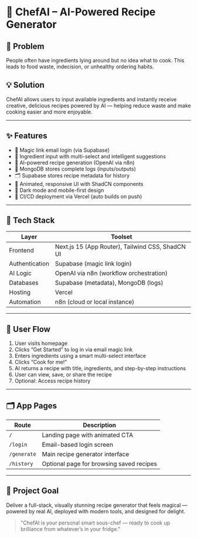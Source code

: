 # 🍳 ChefAI – AI-Powered Recipe Generator

## 🧠 Problem

People often have ingredients lying around but no idea what to cook. This leads to food waste, indecision, or unhealthy ordering habits.

## 💡 Solution

ChefAI allows users to input available ingredients and instantly receive creative, delicious recipes powered by AI — helping reduce waste and make cooking easier and more enjoyable.

---

## ✨ Features

- 🔐 Magic link email login (via Supabase)
- 🥕 Ingredient input with multi-select and intelligent suggestions
- 🤖 AI-powered recipe generation (OpenAI via n8n)
- 🧾 MongoDB stores complete logs (inputs/outputs)
- 🗂️ Supabase stores recipe metadata for history
- 🌈 Animated, responsive UI with ShadCN components
- 🌙 Dark mode and mobile-first design
- 🚀 CI/CD deployment via Vercel (auto builds on push)

---

## 🧰 Tech Stack

| Layer          | Toolset                                          |
|----------------|--------------------------------------------------|
| Frontend       | Next.js 15 (App Router), Tailwind CSS, ShadCN UI |
| Authentication | Supabase (magic link login)                      |
| AI Logic       | OpenAI via n8n (workflow orchestration)          |
| Databases      | Supabase (metadata), MongoDB (logs)              |
| Hosting        | Vercel                                           |
| Automation     | n8n (cloud or local instance)                    |

---

## 👤 User Flow

1. User visits homepage
2. Clicks “Get Started” to log in via email magic link
3. Enters ingredients using a smart multi-select interface
4. Clicks “Cook for me!”
5. AI returns a recipe with title, ingredients, and step-by-step instructions
6. User can view, save, or share the recipe
7. Optional: Access recipe history

---

## 🗂️ App Pages

| Route        | Description                                |
|--------------|--------------------------------------------|
| `/`          | Landing page with animated CTA             |
| `/login`     | Email-based login screen                   |
| `/generate`  | Main recipe generator interface            |
| `/history`   | Optional page for browsing saved recipes   |

---

## 🎯 Project Goal

Deliver a full-stack, visually stunning recipe generator that feels magical — powered by real AI, deployed with modern tools, and designed for delight.

> "ChefAI is your personal smart sous-chef — ready to cook up brilliance from whatever’s in your fridge."

